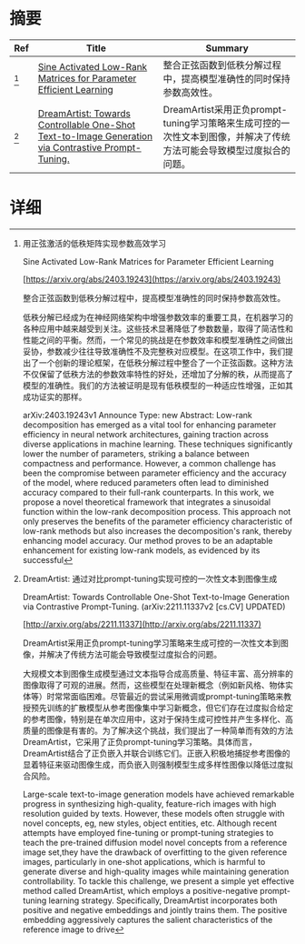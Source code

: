 # 摘要

| Ref | Title | Summary |
| --- | --- | --- |
| [^1] | [Sine Activated Low-Rank Matrices for Parameter Efficient Learning](https://arxiv.org/abs/2403.19243) | 整合正弦函数到低秩分解过程中，提高模型准确性的同时保持参数高效性。 |
| [^2] | [DreamArtist: Towards Controllable One-Shot Text-to-Image Generation via Contrastive Prompt-Tuning.](http://arxiv.org/abs/2211.11337) | DreamArtist采用正负prompt-tuning学习策略来生成可控的一次性文本到图像，并解决了传统方法可能会导致模型过度拟合的问题。 |

# 详细

[^1]: 用正弦激活的低秩矩阵实现参数高效学习

    Sine Activated Low-Rank Matrices for Parameter Efficient Learning

    [https://arxiv.org/abs/2403.19243](https://arxiv.org/abs/2403.19243)

    整合正弦函数到低秩分解过程中，提高模型准确性的同时保持参数高效性。

    

    低秩分解已经成为在神经网络架构中增强参数效率的重要工具，在机器学习的各种应用中越来越受到关注。这些技术显著降低了参数数量，取得了简洁性和性能之间的平衡。然而，一个常见的挑战是在参数效率和模型准确性之间做出妥协，参数减少往往导致准确性不及完整秩对应模型。在这项工作中，我们提出了一个创新的理论框架，在低秩分解过程中整合了一个正弦函数。这种方法不仅保留了低秩方法的参数效率特性的好处，还增加了分解的秩，从而提高了模型的准确性。我们的方法被证明是现有低秩模型的一种适应性增强，正如其成功证实的那样。

    arXiv:2403.19243v1 Announce Type: new  Abstract: Low-rank decomposition has emerged as a vital tool for enhancing parameter efficiency in neural network architectures, gaining traction across diverse applications in machine learning. These techniques significantly lower the number of parameters, striking a balance between compactness and performance. However, a common challenge has been the compromise between parameter efficiency and the accuracy of the model, where reduced parameters often lead to diminished accuracy compared to their full-rank counterparts. In this work, we propose a novel theoretical framework that integrates a sinusoidal function within the low-rank decomposition process. This approach not only preserves the benefits of the parameter efficiency characteristic of low-rank methods but also increases the decomposition's rank, thereby enhancing model accuracy. Our method proves to be an adaptable enhancement for existing low-rank models, as evidenced by its successful 
    
[^2]: DreamArtist: 通过对比prompt-tuning实现可控的一次性文本到图像生成

    DreamArtist: Towards Controllable One-Shot Text-to-Image Generation via Contrastive Prompt-Tuning. (arXiv:2211.11337v2 [cs.CV] UPDATED)

    [http://arxiv.org/abs/2211.11337](http://arxiv.org/abs/2211.11337)

    DreamArtist采用正负prompt-tuning学习策略来生成可控的一次性文本到图像，并解决了传统方法可能会导致模型过度拟合的问题。

    

    大规模文本到图像生成模型通过文本指导合成高质量、特征丰富、高分辨率的图像取得了可观的进展。然而，这些模型在处理新概念（例如新风格、物体实体等）时常常面临困难。尽管最近的尝试采用微调或prompt-tuning策略来教授预先训练的扩散模型从参考图像集中学习新概念，但它们存在过度拟合给定的参考图像，特别是在单次应用中，这对于保持生成可控性并产生多样化、高质量的图像是有害的。为了解决这个挑战，我们提出了一种简单而有效的方法DreamArtist，它采用了正负prompt-tuning学习策略。具体而言，DreamArtist结合了正负嵌入并联合训练它们。正嵌入积极地捕捉参考图像的显着特征来驱动图像生成，而负嵌入则强制模型生成多样性图像以降低过度拟合风险。

    Large-scale text-to-image generation models have achieved remarkable progress in synthesizing high-quality, feature-rich images with high resolution guided by texts. However, these models often struggle with novel concepts, eg, new styles, object entities, etc. Although recent attempts have employed fine-tuning or prompt-tuning strategies to teach the pre-trained diffusion model novel concepts from a reference image set,they have the drawback of overfitting to the given reference images, particularly in one-shot applications, which is harmful to generate diverse and high-quality images while maintaining generation controllability.  To tackle this challenge, we present a simple yet effective method called DreamArtist, which employs a positive-negative prompt-tuning learning strategy. Specifically, DreamArtist incorporates both positive and negative embeddings and jointly trains them. The positive embedding aggressively captures the salient characteristics of the reference image to drive
    


